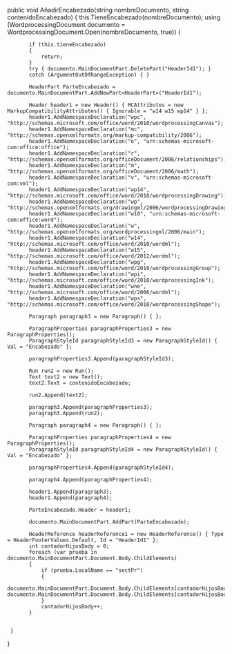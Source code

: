 public void AñadirEncabezado(string nombreDocumento, string contenidoEncabezado)
{
     this.TieneEncabezado(nombreDocumento);
     using (WordprocessingDocument documento = WordprocessingDocument.Open(nombreDocumento, true))
     {

           if (this.tieneEncabezado)
           {
               return;
           }
           try { documento.MainDocumentPart.DeletePart("HeaderId1"); }
           catch (ArgumentOutOfRangeException) { }
     
           HeaderPart ParteEncabezado = documento.MainDocumentPart.AddNewPart<HeaderPart>("HeaderId1");
     
           Header header1 = new Header() { MCAttributes = new MarkupCompatibilityAttributes() { Ignorable = "w14 w15 wp14" } };
           header1.AddNamespaceDeclaration("wpc", "http://schemas.microsoft.com/office/word/2010/wordprocessingCanvas");
           header1.AddNamespaceDeclaration("mc", "http://schemas.openxmlformats.org/markup-compatibility/2006");
           header1.AddNamespaceDeclaration("o", "urn:schemas-microsoft-com:office:office");
           header1.AddNamespaceDeclaration("r", "http://schemas.openxmlformats.org/officeDocument/2006/relationships");
           header1.AddNamespaceDeclaration("m", "http://schemas.openxmlformats.org/officeDocument/2006/math");
           header1.AddNamespaceDeclaration("v", "urn:schemas-microsoft-com:vml");
           header1.AddNamespaceDeclaration("wp14", "http://schemas.microsoft.com/office/word/2010/wordprocessingDrawing");
           header1.AddNamespaceDeclaration("wp", "http://schemas.openxmlformats.org/drawingml/2006/wordprocessingDrawing");
           header1.AddNamespaceDeclaration("w10", "urn:schemas-microsoft-com:office:word");
           header1.AddNamespaceDeclaration("w", "http://schemas.openxmlformats.org/wordprocessingml/2006/main");
           header1.AddNamespaceDeclaration("w14", "http://schemas.microsoft.com/office/word/2010/wordml");
           header1.AddNamespaceDeclaration("w15", "http://schemas.microsoft.com/office/word/2012/wordml");
           header1.AddNamespaceDeclaration("wpg", "http://schemas.microsoft.com/office/word/2010/wordprocessingGroup");
           header1.AddNamespaceDeclaration("wpi", "http://schemas.microsoft.com/office/word/2010/wordprocessingInk");
           header1.AddNamespaceDeclaration("wne", "http://schemas.microsoft.com/office/word/2006/wordml");
           header1.AddNamespaceDeclaration("wps", "http://schemas.microsoft.com/office/word/2010/wordprocessingShape");
     
           Paragraph paragraph3 = new Paragraph() { };
     
           ParagraphProperties paragraphProperties3 = new ParagraphProperties();
           ParagraphStyleId paragraphStyleId3 = new ParagraphStyleId() { Val = "Encabezado" };
     
           paragraphProperties3.Append(paragraphStyleId3);
     
           Run run2 = new Run();
           Text text2 = new Text();
           text2.Text = contenidoEncabezado;
     
           run2.Append(text2);
     
           paragraph3.Append(paragraphProperties3);
           paragraph3.Append(run2);
     
           Paragraph paragraph4 = new Paragraph() { };
     
           ParagraphProperties paragraphProperties4 = new ParagraphProperties();
           ParagraphStyleId paragraphStyleId4 = new ParagraphStyleId() { Val = "Encabezado" };
     
           paragraphProperties4.Append(paragraphStyleId4);
     
           paragraph4.Append(paragraphProperties4);
     
           header1.Append(paragraph3);
           header1.Append(paragraph4);
     
           ParteEncabezado.Header = header1;
     
           documento.MainDocumentPart.AddPart(ParteEncabezado);
     
           HeaderReference headerReference1 = new HeaderReference() { Type = HeaderFooterValues.Default, Id = "HeaderId1" };
           int contadorHijosBody = 0;
           foreach (var prueba in documento.MainDocumentPart.Document.Body.ChildElements)
           {
               if (prueba.LocalName == "sectPr")
               {
                   documento.MainDocumentPart.Document.Body.ChildElements[contadorHijosBody].ReplaceChild(headerReference1, documento.MainDocumentPart.Document.Body.ChildElements[contadorHijosBody].ChildElements[0]);
               }
               contadorHijosBody++;
           }


     }
}
